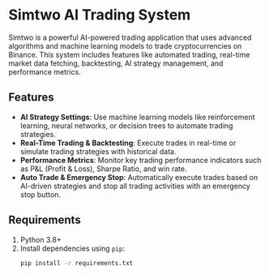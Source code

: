# Simtwo AI Trading System

Simtwo is a powerful AI-powered trading application that uses advanced algorithms and machine learning models to trade cryptocurrencies on Binance. This system includes features like automated trading, real-time market data fetching, backtesting, AI strategy management, and performance metrics.

## Features
- **AI Strategy Settings**: Use machine learning models like reinforcement learning, neural networks, or decision trees to automate trading strategies.
- **Real-Time Trading & Backtesting**: Execute trades in real-time or simulate trading strategies with historical data.
- **Performance Metrics**: Monitor key trading performance indicators such as P&L (Profit & Loss), Sharpe Ratio, and win rate.
- **Auto Trade & Emergency Stop**: Automatically execute trades based on AI-driven strategies and stop all trading activities with an emergency stop button.

## Requirements
1. Python 3.8+
2. Install dependencies using `pip`:
   ```bash
   pip install -r requirements.txt